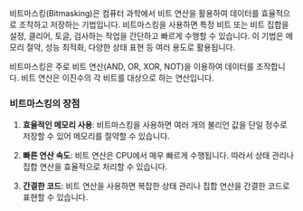 비트마스킹(Bitmasking)은 컴퓨터 과학에서 비트 연산을 활용하여 데이터를 효율적으로 조작하고 저장하는 기법입니다. 비트마스킹을 사용하면 특정 비트 또는 비트 집합을 설정, 클리어, 토글, 검사하는 작업을 간단하고 빠르게 수행할 수 있습니다. 이 기법은 메모리 절약, 성능 최적화, 다양한 상태 표현 등 여러 용도로 활용됩니다.

비트마스킹은 주로 비트 연산(AND, OR, XOR, NOT)을 이용하여 데이터를 조작합니다. 비트 연산은 이진수의 각 비트를 대상으로 하는 연산입니다.

### 비트마스킹의 장점

1. **효율적인 메모리 사용**: 비트마스킹을 사용하면 여러 개의 불리언 값을 단일 정수로 저장할 수 있어 메모리를 절약할 수 있습니다.

2. **빠른 연산 속도**: 비트 연산은 CPU에서 매우 빠르게 수행됩니다. 따라서 상태 관리나 집합 연산을 효율적으로 처리할 수 있습니다.

3. **간결한 코드**: 비트 연산을 사용하면 복잡한 상태 관리나 집합 연산을 간결한 코드로 표현할 수 있습니다.